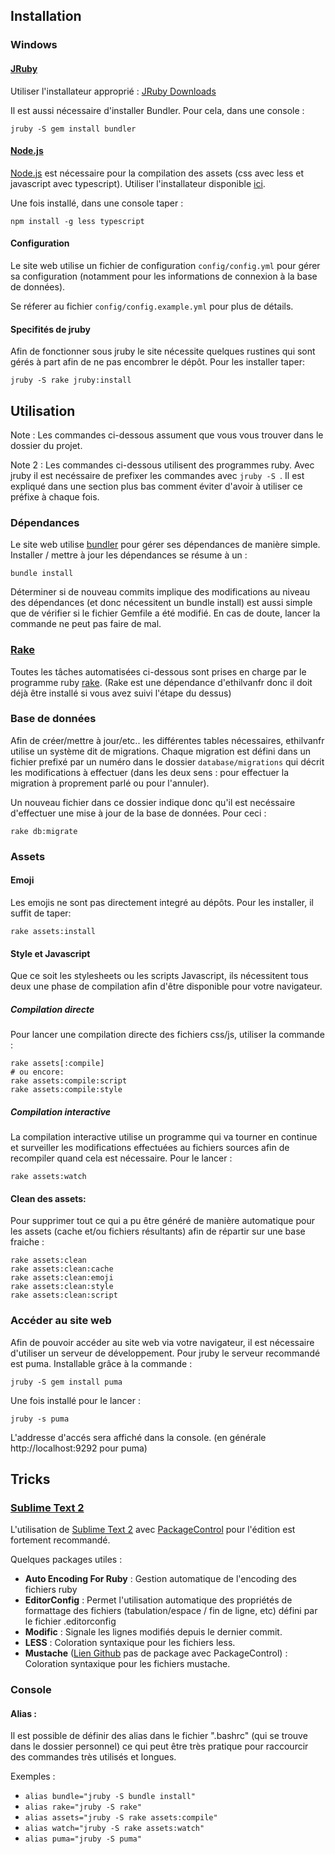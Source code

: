 ## Installation

### Windows

#### [JRuby][jruby]
Utiliser l'installateur approprié : [JRuby Downloads][jruby_download]

Il est aussi nécessaire d'installer Bundler. Pour cela, dans une console :

`jruby -S gem install bundler`


#### [Node.js][node]
[Node.js][node] est nécessaire pour la compilation des assets (css avec
less et javascript avec typescript). Utiliser l'installateur disponible
[ici][node_download].

Une fois installé, dans une console taper :

`npm install -g less typescript`


#### Configuration

Le site web utilise un fichier de configuration `config/config.yml` pour
gérer sa configuration (notamment pour les informations de connexion à
la base de données).

Se réferer au fichier `config/config.example.yml` pour plus de détails.


#### Specifités de jruby

Afin de fonctionner sous jruby le site nécessite quelques rustines qui sont
gérés à part afin de ne pas encombrer le dépôt. Pour les installer taper:

```
jruby -S rake jruby:install
```



## Utilisation

Note : Les commandes ci-dessous assument que vous vous trouver dans
le dossier du projet.

Note 2 : Les commandes ci-dessous utilisent des programmes ruby.
Avec jruby il est necéssaire de prefixer les commandes avec `jruby -S `.
Il est expliqué dans une section plus bas comment éviter d'avoir à utiliser
ce préfixe à chaque fois.

### Dépendances

Le site web utilise [bundler][bundler] pour gérer ses dépendances de
manière simple.
Installer / mettre à jour les dépendances se résume à un :

`bundle install`

Déterminer si de nouveau commits implique des modifications au niveau
des dépendances (et donc nécessitent un bundle install) est aussi simple que
de vérifier si le fichier Gemfile a été modifié.
En cas de doute, lancer la commande ne peut pas faire de mal.

### [Rake][rake]

Toutes les tâches automatisées ci-dessous sont prises en charge par le
programme ruby [rake][rake]. (Rake est une dépendance d'ethilvanfr donc il
doit déjà être installé si vous avez suivi l'étape du dessus)


### Base de données

Afin de créer/mettre à jour/etc.. les différentes tables nécessaires,
ethilvanfr utilise un système dit de migrations. Chaque migration est
défini dans un fichier prefixé par un numéro dans le dossier
`database/migrations` qui décrit les modifications à effectuer
(dans les deux sens : pour effectuer la migration à proprement parlé ou
pour l'annuler).

Un nouveau fichier dans ce dossier indique donc qu'il est necéssaire
d'effectuer une mise à jour de la base de données.
Pour ceci :

`rake db:migrate`


### Assets

#### Emoji

Les emojis ne sont pas directement integré au dépôts. Pour les installer,
il suffit de taper:

`rake assets:install`


#### Style et Javascript

Que ce soit les stylesheets ou les scripts Javascript, ils nécessitent tous
deux une phase de compilation afin d'être disponible pour votre navigateur.

##### Compilation directe

Pour lancer une compilation directe des fichiers css/js,
utiliser la commande :

```
rake assets[:compile]
# ou encore:
rake assets:compile:script
rake assets:compile:style
```

##### Compilation interactive

La compilation interactive utilise un programme qui va tourner en continue
et surveiller les modifications effectuées au fichiers sources afin de
recompiler quand cela est nécessaire. Pour le lancer :

`rake assets:watch`


#### Clean des assets:

Pour supprimer tout ce qui a pu être généré de manière automatique pour les
assets (cache et/ou fichiers résultants) afin de répartir sur une base fraiche :

```
rake assets:clean
rake assets:clean:cache
rake assets:clean:emoji
rake assets:clean:style
rake assets:clean:script
```


### Accéder au site web
Afin de pouvoir accéder au site web via votre navigateur, il est
nécessaire d'utiliser un serveur de développement.
Pour jruby le serveur recommandé est puma.
Installable grâce à la commande :

`jruby -S gem install puma`

Une fois installé pour le lancer :

`jruby -s puma`

L'addresse d'accés sera affiché dans la console.
(en générale http://localhost:9292 pour puma)



## Tricks

### [Sublime Text 2][sublimetext2]
L'utilisation de [Sublime Text 2][sublimetext2] avec
[PackageControl][packagecontrol] pour l'édition est fortement recommandé.

Quelques packages utiles :

* **Auto Encoding For Ruby** :
  Gestion automatique de l'encoding des fichiers ruby
* **EditorConfig** :
  Permet l'utilisation automatique des propriétés de formattage des fichiers
  (tabulation/espace / fin de ligne, etc) défini par le fichier .editorconfig
* **Modific** :
  Signale les lignes modifiés depuis le dernier commit.
* **LESS** :
  Coloration syntaxique pour les fichiers less.
* **Mustache** ([Lien Github][mustacthe] pas de package avec PackageControl) :
  Coloration syntaxique pour les fichiers mustache.


### Console

#### Alias :

Il est possible de définir des alias dans le fichier ".bashrc"
(qui se trouve dans le dossier personnel) ce qui peut être très pratique
pour raccourcir des commandes très utilisés et longues.

Exemples :

* `alias bundle="jruby -S bundle install"`
* `alias rake="jruby -S rake"`
* `alias assets="jruby -S rake assets:compile"`
* `alias watch="jruby -S rake assets:watch"`
* `alias puma="jruby -S puma"`


[jruby]: http://jruby.org/
[jruby_download]: http://jruby.org/download
[node]: http://nodejs.org/
[node_download]: http://nodejs.org/download
[bundler]: http://gembundler.com/
[rake]: http://rake.rubyforge.org/
[sublimetext2]: http://sublimetext.com/2
[packagecontrol]: http://wbond.net/sublime_packages/package_control/installation
[mustacthe]: https://github.com/defunkt/Mustache.tmbundle

